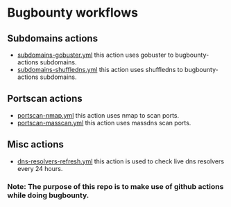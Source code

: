# Bugbounty workflows


## Subdomains actions
- [subdomains-gobuster.yml](https://github.com/its0x08/bugbounty-actions/blob/main/.github/workflows/subdomains-gobuster.yml) this action uses gobuster to bugbounty-actions subdomains.
- [subdomains-shuffledns.yml](https://github.com/its0x08/bugbounty-actions/blob/main/.github/workflows/subdomains-shuffledns.yml) this action uses shuffledns to bugbounty-actions subdomains.

## Portscan actions
- [portscan-nmap.yml](https://github.com/its0x08/bugbounty-actions/blob/main/.github/workflows/portscan-nmap.yml) this action uses nmap to scan ports.
- [portscan-masscan.yml](https://github.com/its0x08/bugbounty-actions/blob/main/.github/workflows/portscan-masscan.yml) this action uses massdns scan ports.

## Misc actions
- [dns-resolvers-refresh.yml](https://github.com/its0x08/bugbounty-actions/blob/main/.github/workflows/dns-resolvers-fresh.yml) this action is used to check live dns resolvers every 24 hours.

### Note: The purpose of this repo is to make use of github actions while doing bugbounty.